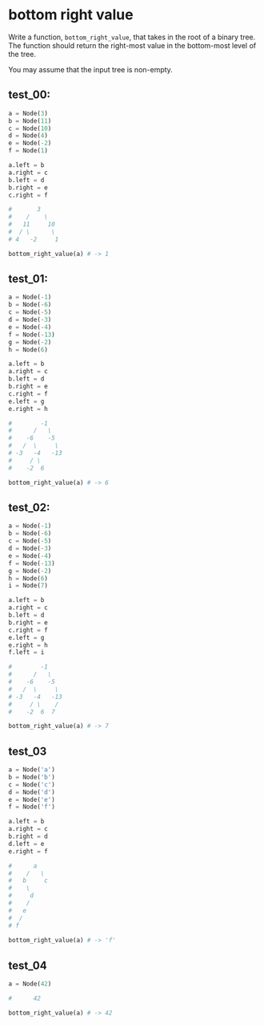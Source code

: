# bottom right value

Write a function, `bottom_right_value`, that takes in the root of a binary tree. The function should return the right-most value in the bottom-most level of the tree.

You may assume that the input tree is non-empty.

## test_00:

```python
a = Node(3)
b = Node(11)
c = Node(10)
d = Node(4)
e = Node(-2)
f = Node(1)

a.left = b
a.right = c
b.left = d
b.right = e
c.right = f

#       3
#    /    \
#   11     10
#  / \      \
# 4   -2     1

bottom_right_value(a) # -> 1
```

## test_01:

```python
a = Node(-1)
b = Node(-6)
c = Node(-5)
d = Node(-3)
e = Node(-4)
f = Node(-13)
g = Node(-2)
h = Node(6)

a.left = b
a.right = c
b.left = d
b.right = e
c.right = f
e.left = g
e.right = h

#        -1
#      /   \
#    -6    -5
#   /  \     \
# -3   -4   -13
#     / \       
#    -2  6

bottom_right_value(a) # -> 6
```

## test_02:

```python
a = Node(-1)
b = Node(-6)
c = Node(-5)
d = Node(-3)
e = Node(-4)
f = Node(-13)
g = Node(-2)
h = Node(6)
i = Node(7)

a.left = b
a.right = c
b.left = d
b.right = e
c.right = f
e.left = g
e.right = h
f.left = i

#        -1
#      /   \
#    -6    -5
#   /  \     \
# -3   -4   -13
#     / \    /   
#    -2  6  7 

bottom_right_value(a) # -> 7
```

## test_03

```python
a = Node('a')
b = Node('b')
c = Node('c')
d = Node('d')
e = Node('e')
f = Node('f')

a.left = b
a.right = c
b.right = d
d.left = e
e.right = f

#      a
#    /   \ 
#   b     c
#    \
#     d
#    /
#   e
#  /
# f
          
bottom_right_value(a) # -> 'f'
```

## test_04

```python
a = Node(42)

#      42

bottom_right_value(a) # -> 42
```
